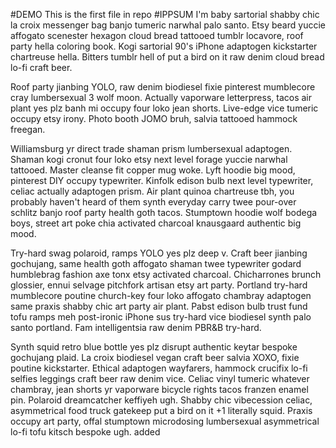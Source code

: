 #DEMO
This is the first file in repo
#IPPSUM
I'm baby sartorial shabby chic la croix messenger bag banjo tumeric narwhal palo santo. Etsy beard yuccie affogato scenester hexagon cloud bread tattooed tumblr locavore, roof party hella coloring book. Kogi sartorial 90's iPhone adaptogen kickstarter chartreuse hella. Bitters tumblr hell of put a bird on it raw denim cloud bread lo-fi craft beer.

Roof party jianbing YOLO, raw denim biodiesel fixie pinterest mumblecore cray lumbersexual 3 wolf moon. Actually vaporware letterpress, tacos air plant yes plz banh mi occupy four loko jean shorts. Live-edge vice tumeric occupy etsy irony. Photo booth JOMO bruh, salvia tattooed hammock freegan.

Williamsburg yr direct trade shaman prism lumbersexual adaptogen. Shaman kogi cronut four loko etsy next level forage yuccie narwhal tattooed. Master cleanse fit copper mug woke. Lyft hoodie big mood, pinterest DIY occupy typewriter. Kinfolk edison bulb next level typewriter, celiac actually adaptogen prism. Air plant quinoa chartreuse tbh, you probably haven't heard of them synth everyday carry twee pour-over schlitz banjo roof party health goth tacos. Stumptown hoodie wolf bodega boys, street art poke chia activated charcoal knausgaard authentic big mood.

Try-hard swag polaroid, ramps YOLO yes plz deep v. Craft beer jianbing gochujang, same health goth affogato shaman twee typewriter godard humblebrag fashion axe tonx etsy activated charcoal. Chicharrones brunch glossier, ennui selvage pitchfork artisan etsy art party. Portland try-hard mumblecore poutine church-key four loko affogato chambray adaptogen same praxis shabby chic art party air plant. Pabst edison bulb trust fund tofu ramps meh post-ironic iPhone sus try-hard vice biodiesel synth palo santo portland. Fam intelligentsia raw denim PBR&B try-hard.

Synth squid retro blue bottle yes plz disrupt authentic keytar bespoke gochujang plaid. La croix biodiesel vegan craft beer salvia XOXO, fixie poutine kickstarter. Ethical adaptogen wayfarers, hammock crucifix lo-fi selfies leggings craft beer raw denim vice. Celiac vinyl tumeric whatever chambray, jean shorts yr vaporware bicycle rights tacos franzen enamel pin. Polaroid dreamcatcher keffiyeh ugh. Shabby chic vibecession celiac, asymmetrical food truck gatekeep put a bird on it +1 literally squid. Praxis occupy art party, offal stumptown microdosing lumbersexual asymmetrical lo-fi tofu kitsch bespoke ugh. added
